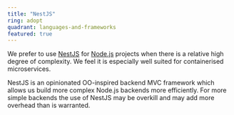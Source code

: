 ```yaml
---
title: "NestJS"
ring: adopt
quadrant: languages-and-frameworks
featured: true
---
```


We prefer to use <a href="https://nestjs.com/">NestJS</a> for [Node.js](/languages-and-frameworks/nodejs) projects when there is a relative high degree of complexity. We feel it is especially well suited for containerised microservices.

NestJS is an opinionated OO-inspired backend MVC framework which allows us build more complex Node.js backends more efficiently. For more simple backends the use of NestJS may be overkill and may add more overhead than is warranted.
